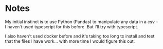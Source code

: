 # Notes

My initial instinct is to use Python (Pandas) to manipulate any data in a csv - I haven't used typescript for this before. But I'll try with typescript.

I also haven't used docker before and it's taking too long to install and test that the files I have work... with more time I would figure this out.
